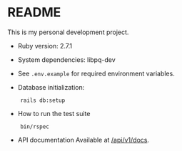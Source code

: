 # README

This is my personal development project.

* Ruby version: 2.7.1

* System dependencies: libpq-dev

* See `.env.example` for required environment variables.

* Database initialization:
```
    rails db:setup
```

* How to run the test suite
```
    bin/rspec
```

* API documentation
Available at [/api/v1/docs](localhost:3000/api/v1/docs).
